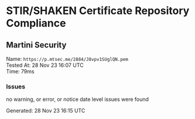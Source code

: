 # STIR/SHAKEN Certificate Repository Compliance

## Martini Security

Name: `https://p.mtsec.me/2884/J8vpv1SUglQN.pem`\
Tested At: 28 Nov 23 16:07 UTC\
Time: 79ms

### Issues

no warning, or error, or notice date level issues were found

Generated: 28 Nov 23 16:15 UTC